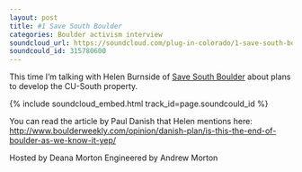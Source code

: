 ```yaml
---
layout: post
title: #1 Save South Boulder
categories: Boulder activism interview
soundcloud_url: https://soundcloud.com/plug-in-colorado/1-save-south-boulder
soundcould_id: 315780600
---
```

This time I’m talking with Helen Burnside of [Save South Boulder](http://www.savesouthboulder.com/)
about plans to develop the CU-South property.

{% include soundcloud_embed.html track_id=page.soundcould_id %}

You can read the article by Paul Danish that Helen mentions here: http://www.boulderweekly.com/opinion/danish-plan/is-this-the-end-of-boulder-as-we-know-it-yep/

Hosted by Deana Morton
Engineered by Andrew Morton
